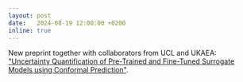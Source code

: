 ```yaml
---
layout: post
date:   2024-08-19 12:00:00 +0200
inline: true
---
```

New preprint together with collaborators from UCL and UKAEA: ["Uncertainty Quantification of Pre-Trained and Fine-Tuned Surrogate Models using Conformal Prediction"](https://arxiv.org/abs/2408.09881).
